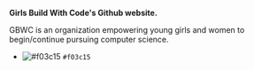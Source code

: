 <strong> Girls Build With Code's Github website. </strong>

GBWC is an organization empowering young girls and women to begin/continue pursuing computer science.

- ![#f03c15](https://placehold.co/15x15/f03c15/f03c15.png) `#f03c15`
